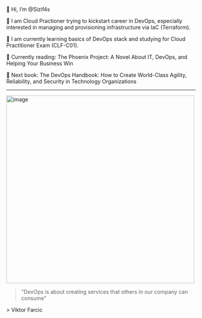 👋 Hi, I’m @Sizif4s

🧍 I am Cloud Practioner trying to kickstart career in DevOps, especially interested in managing and provisioning infrastructure via IaC (Terraform).

🌱 I am currently learning basics of DevOps stack and studying for Cloud Practitioner Exam (CLF-C01).

📖 Currently reading: The Phoenix Project: A Novel About IT, DevOps, and Helping Your Business Win

📕 Next book: The DevOps Handbook: How to Create World-Class Agility, Reliability, and Security in Technology Organizations

---

<img width="500" alt="image" src="https://user-images.githubusercontent.com/105497240/168287457-196d5556-3951-4eea-b8ea-22cee11e0b1b.png">

>"DevOps is about creating services that others in our company can consume"

\> Viktor Farcic
<!---
Sizif4s/Sizif4s is a ✨ special ✨ repository because its `README.md` (this file) appears on your GitHub profile.
You can click the Preview link to take a look at your changes.
--->
